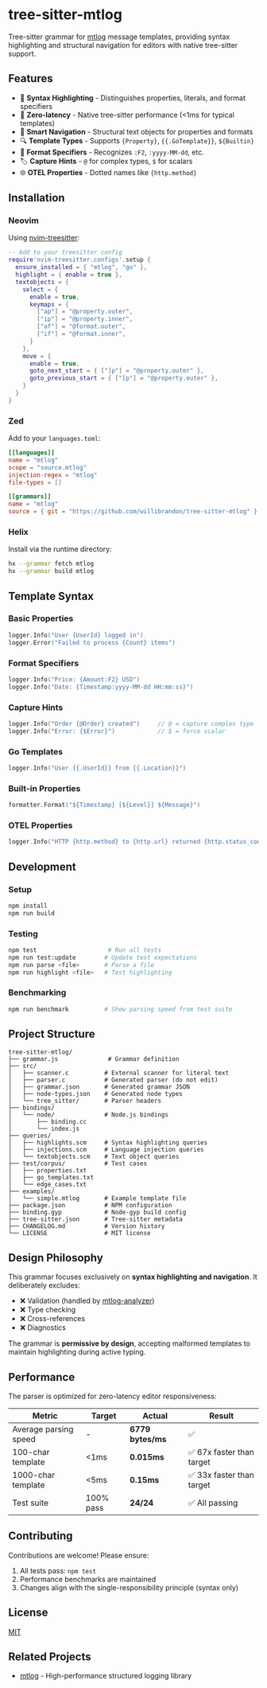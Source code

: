 # tree-sitter-mtlog

Tree-sitter grammar for [mtlog](https://github.com/willibrandon/mtlog) message templates, providing syntax highlighting and structural navigation for editors with native tree-sitter support.

## Features

- 🎨 **Syntax Highlighting** - Distinguishes properties, literals, and format specifiers
- 🚀 **Zero-latency** - Native tree-sitter performance (<1ms for typical templates)
- 🎯 **Smart Navigation** - Structural text objects for properties and formats
- 🔍 **Template Types** - Supports `{Property}`, `{{.GoTemplate}}`, `${Builtin}`
- 📝 **Format Specifiers** - Recognizes `:F2`, `:yyyy-MM-dd`, etc.
- 🏷️ **Capture Hints** - `@` for complex types, `$` for scalars
- 🌐 **OTEL Properties** - Dotted names like `{http.method}`

## Installation

### Neovim

Using [nvim-treesitter](https://github.com/nvim-treesitter/nvim-treesitter):

```lua
-- Add to your treesitter config
require'nvim-treesitter.configs'.setup {
  ensure_installed = { "mtlog", "go" },
  highlight = { enable = true },
  textobjects = {
    select = {
      enable = true,
      keymaps = {
        ["ap"] = "@property.outer",
        ["ip"] = "@property.inner",
        ["af"] = "@format.outer",
        ["if"] = "@format.inner",
      }
    },
    move = {
      enable = true,
      goto_next_start = { ["]p"] = "@property.outer" },
      goto_previous_start = { ["[p"] = "@property.outer" },
    }
  }
}
```

### Zed

Add to your `languages.toml`:

```toml
[[languages]]
name = "mtlog"
scope = "source.mtlog"
injection-regex = "mtlog"
file-types = []

[[grammars]]
name = "mtlog"
source = { git = "https://github.com/willibrandon/tree-sitter-mtlog" }
```

### Helix

Install via the runtime directory:

```bash
hx --grammar fetch mtlog
hx --grammar build mtlog
```

## Template Syntax

### Basic Properties
```go
logger.Info("User {UserId} logged in")
logger.Error("Failed to process {Count} items")
```

### Format Specifiers
```go
logger.Info("Price: {Amount:F2} USD")
logger.Info("Date: {Timestamp:yyyy-MM-dd HH:mm:ss}")
```

### Capture Hints
```go
logger.Info("Order {@Order} created")     // @ = capture complex type
logger.Info("Error: {$Error}")            // $ = force scalar
```

### Go Templates
```go
logger.Info("User {{.UserId}} from {{.Location}}")
```

### Built-in Properties
```go
formatter.Format("${Timestamp} [${Level}] ${Message}")
```

### OTEL Properties
```go
logger.Info("HTTP {http.method} to {http.url} returned {http.status_code}")
```

## Development

### Setup
```bash
npm install
npm run build
```

### Testing
```bash
npm test                    # Run all tests
npm run test:update        # Update test expectations
npm run parse <file>       # Parse a file
npm run highlight <file>   # Test highlighting
```

### Benchmarking
```bash
npm run benchmark          # Show parsing speed from test suite
```

## Project Structure

```
tree-sitter-mtlog/
├── grammar.js              # Grammar definition
├── src/
│   ├── scanner.c          # External scanner for literal text
│   ├── parser.c           # Generated parser (do not edit)
│   ├── grammar.json       # Generated grammar JSON
│   ├── node-types.json    # Generated node types
│   └── tree_sitter/       # Parser headers
├── bindings/
│   └── node/              # Node.js bindings
│       ├── binding.cc
│       └── index.js
├── queries/
│   ├── highlights.scm     # Syntax highlighting queries
│   ├── injections.scm     # Language injection queries
│   └── textobjects.scm    # Text object queries
├── test/corpus/           # Test cases
│   ├── properties.txt
│   ├── go_templates.txt
│   └── edge_cases.txt
├── examples/
│   └── simple.mtlog       # Example template file
├── package.json           # NPM configuration
├── binding.gyp            # Node-gyp build config
├── tree-sitter.json       # Tree-sitter metadata
├── CHANGELOG.md           # Version history
└── LICENSE                # MIT license
```

## Design Philosophy

This grammar focuses exclusively on **syntax highlighting and navigation**. It deliberately excludes:

- ❌ Validation (handled by [mtlog-analyzer](https://github.com/willibrandon/mtlog/tree/main/cmd/mtlog-analyzer))
- ❌ Type checking
- ❌ Cross-references
- ❌ Diagnostics

The grammar is **permissive by design**, accepting malformed templates to maintain highlighting during active typing.

## Performance

The parser is optimized for zero-latency editor responsiveness:

| Metric | Target | Actual | Result |
|--------|---------|---------|--------|
| Average parsing speed | - | **6779 bytes/ms** | ✅ |
| 100-char template | <1ms | **0.015ms** | ✅ 67x faster than target |
| 1000-char template | <5ms | **0.15ms** | ✅ 33x faster than target |
| Test suite | 100% pass | **24/24** | ✅ All passing |

## Contributing

Contributions are welcome! Please ensure:

1. All tests pass: `npm test`
2. Performance benchmarks are maintained
3. Changes align with the single-responsibility principle (syntax only)

## License

[MIT](./LICENSE)

## Related Projects

- [mtlog](https://github.com/willibrandon/mtlog) - High-performance structured logging library